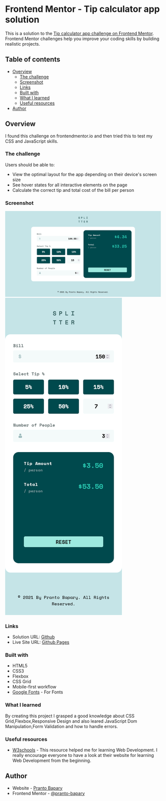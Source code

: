 # Frontend Mentor - Tip calculator app solution

This is a solution to the [Tip calculator app challenge on Frontend Mentor](https://www.frontendmentor.io/challenges/tip-calculator-app-ugJNGbJUX). Frontend Mentor challenges help you improve your coding skills by building realistic projects.

## Table of contents

- [Overview](#overview)
  - [The challenge](#the-challenge)
  - [Screenshot](#screenshot)
  - [Links](#links)
  - [Built with](#built-with)
  - [What I learned](#what-i-learned)
  - [Useful resources](#useful-resources)
- [Author](#author)

## Overview

I found this challenge on frontendmentor.io and then tried this to test my CSS and JavaScript skills.

### The challenge

Users should be able to:

- View the optimal layout for the app depending on their device's screen size
- See hover states for all interactive elements on the page
- Calculate the correct tip and total cost of the bill per person

### Screenshot

![](./screenshots/Desktop.PNG)
![](./screenshots/Mobile.PNG)

### Links

- Solution URL: [Github](https://github.com/Pranto-Bapary/tip-calculator)
- Live Site URL: [Github Pages](https://pranto-bapary.github.io/tip-calculator/)

### Built with

- HTML5
- CSS3
- Flexbox
- CSS Grid
- Mobile-first workflow
- [Google Fonts](https://fonts.google.com/) - For Fonts

### What I learned

By creating this project I grasped a good knowledge about CSS Grid,Flexbox,Responsive Design and also leared JavaScript Dom Manipulation,Form Validation and how to handle errors.

### Useful resources

- [W3schools](https://www.w3schools.com/) - This resource helped me for learning Web Development. I really encourage everyone to have a look at their website for learning Web Development from the beginning.

## Author

- Website - [Pranto Bapary](https://pranto-bapary.github.io/portfolio)
- Frontend Mentor - [@pranto-bapary](https://www.frontendmentor.io/profile/pranto-bapary)
